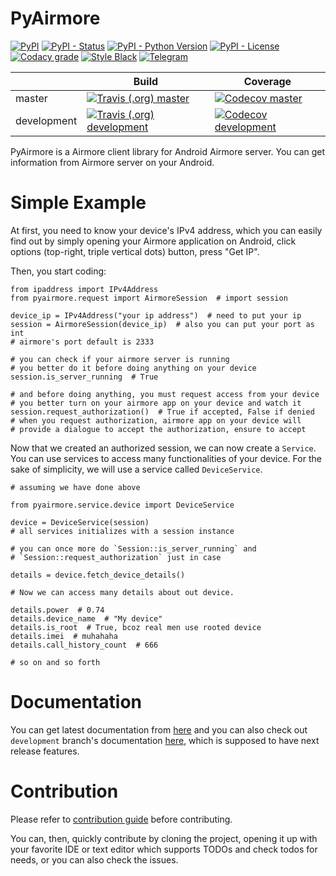 # PyAirmore

[![PyPI](https://img.shields.io/pypi/v/pyairmore.svg?style=flat-square&logo=python&logoColor=white)][pypi_url]
[![PyPI - Status](https://img.shields.io/pypi/status/pyairmore.svg?style=flat-square)][pypi_url]
[![PyPI - Python Version](https://img.shields.io/pypi/pyversions/pyairmore.svg?style=flat-square&logo=python&logoColor=white)][pypi_url]
[![PyPI - License](https://img.shields.io/pypi/l/pyairmore.svg?style=flat-square)](LICENSE.txt)
[![Codacy grade](https://img.shields.io/codacy/grade/f9dcb968a7cc4804b64ae7e0fac3a5be.svg?logo=codacy&logoColor=white&style=flat-square)](https://www.codacy.com/app/erayerdin/pyairmore?utm_source=github.com&amp;utm_medium=referral&amp;utm_content=erayerdin/pyairmore&amp;utm_campaign=Badge_Grade)
[![Style Black](https://img.shields.io/badge/style-black-black.svg?style=flat-square)](https://black.readthedocs.io/)
[![Telegram](https://img.shields.io/badge/telegram-%40erayerdin-%2332afed.svg?style=flat-square&logo=telegram&logoColor=white)](https://t.me/erayerdin)

[pypi_url]: https://pypi.org/project/pyairmore/

|             | Build | Coverage |
|-------------|-------|----------|
| master      | [![Travis (.org) master](https://img.shields.io/travis/erayerdin/pyairmore/master.svg?style=flat-square&logo=travis&logoColor=white)][travis_url]           | [![Codecov master](https://img.shields.io/codecov/c/github/erayerdin/pyairmore/master.svg?style=flat-square&logo=codecov&logoColor=white)][codecov_url]      |
| development | [![Travis (.org) development](https://img.shields.io/travis/erayerdin/pyairmore/development.svg?style=flat-square&logo=travis&logoColor=white)][travis_url] | [![Codecov development](https://img.shields.io/codecov/c/github/erayerdin/pyairmore/development.svg?style=flat-square&logo=codecov&logoColor=white)][codecov_url] |

[travis_url]: https://travis-ci.org/erayerdin/pyairmore
[codecov_url]: https://codecov.io/gh/erayerdin/pyairmore

PyAirmore is a Airmore client library for Android Airmore server. You can get
information from Airmore server on your Android.

# Simple Example

At first, you need to know your device's IPv4 address, which you can easily
find out by simply opening your Airmore application on Android, click options
(top-right, triple vertical dots) button, press "Get IP".

Then, you start coding:

    from ipaddress import IPv4Address
    from pyairmore.request import AirmoreSession  # import session

    device_ip = IPv4Address("your ip address")  # need to put your ip
    session = AirmoreSession(device_ip)  # also you can put your port as int
    # airmore's port default is 2333

    # you can check if your airmore server is running
    # you better do it before doing anything on your device
    session.is_server_running  # True

    # and before doing anything, you must request access from your device
    # you better turn on your airmore app on your device and watch it
    session.request_authorization()  # True if accepted, False if denied
    # when you request authorization, airmore app on your device will
    # provide a dialogue to accept the authorization, ensure to accept

Now that we created an authorized session, we can  now create a `Service`.
You can use services to access many functionalities of your device. For the
sake of simplicity, we will use a service called `DeviceService`.

    # assuming we have done above

    from pyairmore.service.device import DeviceService

    device = DeviceService(session)
    # all services initializes with a session instance

    # you can once more do `Session::is_server_running` and
    # `Session::request_authorization` just in case

    details = device.fetch_device_details()

    # Now we can access many details about out device.

    details.power  # 0.74
    details.device_name  # "My device"
    details.is_root  # True, bcoz real men use rooted device
    details.imei  # muhahaha
    details.call_history_count  # 666

    # so on and so forth

# Documentation

You can get latest documentation from [here](https://pyairmore.readthedocs.io/)
and you can also check out `development` branch's documentation [here](https://pyairmore.readthedocs.io/en/development/),
which is supposed to have next release features.

# Contribution

Please refer to [contribution guide](CONTRIBUTING.md) before contributing.

You can, then, quickly contribute by cloning the project, opening it up with
your favorite IDE or text editor which supports TODOs and check todos for
needs, or you can also check the issues.
